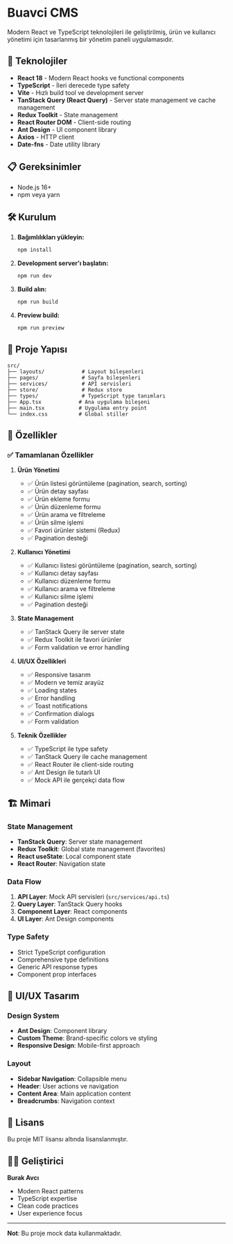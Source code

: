 # Buavci CMS

Modern React ve TypeScript teknolojileri ile geliştirilmiş, ürün ve kullanıcı yönetimi için tasarlanmış bir yönetim paneli uygulamasıdır.

## 🚀 Teknolojiler

- **React 18** - Modern React hooks ve functional components
- **TypeScript** - İleri derecede type safety
- **Vite** - Hızlı build tool ve development server
- **TanStack Query (React Query)** - Server state management ve cache management
- **Redux Toolkit** - State management
- **React Router DOM** - Client-side routing
- **Ant Design** - UI component library
- **Axios** - HTTP client
- **Date-fns** - Date utility library

## 📋 Gereksinimler

- Node.js 16+
- npm veya yarn

## 🛠️ Kurulum

1. **Bağımlılıkları yükleyin:**

   ```bash
   npm install
   ```

2. **Development server'ı başlatın:**

   ```bash
   npm run dev
   ```

3. **Build alın:**

   ```bash
   npm run build
   ```

4. **Preview build:**
   ```bash
   npm run preview
   ```

## 📁 Proje Yapısı

```
src/
├── layouts/            # Layout bileşenleri
├── pages/              # Sayfa bileşenleri
├── services/           # API servisleri
├── store/              # Redux store
├── types/              # TypeScript type tanımları
├── App.tsx            # Ana uygulama bileşeni
├── main.tsx           # Uygulama entry point
└── index.css          # Global stiller
```

## 🎯 Özellikler

### ✅ Tamamlanan Özellikler

1. **Ürün Yönetimi**

   - ✅ Ürün listesi görüntüleme (pagination, search, sorting)
   - ✅ Ürün detay sayfası
   - ✅ Ürün ekleme formu
   - ✅ Ürün düzenleme formu
   - ✅ Ürün arama ve filtreleme
   - ✅ Ürün silme işlemi
   - ✅ Favori ürünler sistemi (Redux)
   - ✅ Pagination desteği

2. **Kullanıcı Yönetimi**

   - ✅ Kullanıcı listesi görüntüleme (pagination, search, sorting)
   - ✅ Kullanıcı detay sayfası
   - ✅ Kullanıcı düzenleme formu
   - ✅ Kullanıcı arama ve filtreleme
   - ✅ Kullanıcı silme işlemi
   - ✅ Pagination desteği

3. **State Management**

   - ✅ TanStack Query ile server state
   - ✅ Redux Toolkit ile favori ürünler
   - ✅ Form validation ve error handling

4. **UI/UX Özellikleri**

   - ✅ Responsive tasarım
   - ✅ Modern ve temiz arayüz
   - ✅ Loading states
   - ✅ Error handling
   - ✅ Toast notifications
   - ✅ Confirmation dialogs
   - ✅ Form validation

5. **Teknik Özellikler**
   - ✅ TypeScript ile type safety
   - ✅ TanStack Query ile cache management
   - ✅ React Router ile client-side routing
   - ✅ Ant Design ile tutarlı UI
   - ✅ Mock API ile gerçekçi data flow

## 🏗️ Mimari

### State Management

- **TanStack Query**: Server state management
- **Redux Toolkit**: Global state management (favorites)
- **React useState**: Local component state
- **React Router**: Navigation state

### Data Flow

1. **API Layer**: Mock API servisleri (`src/services/api.ts`)
2. **Query Layer**: TanStack Query hooks
3. **Component Layer**: React components
4. **UI Layer**: Ant Design components

### Type Safety

- Strict TypeScript configuration
- Comprehensive type definitions
- Generic API response types
- Component prop interfaces

## 🎨 UI/UX Tasarım

### Design System

- **Ant Design**: Component library
- **Custom Theme**: Brand-specific colors ve styling
- **Responsive Design**: Mobile-first approach

### Layout

- **Sidebar Navigation**: Collapsible menu
- **Header**: User actions ve navigation
- **Content Area**: Main application content
- **Breadcrumbs**: Navigation context

## 📄 Lisans

Bu proje MIT lisansı altında lisanslanmıştır.

## 👨‍💻 Geliştirici

**Burak Avcı**

- Modern React patterns
- TypeScript expertise
- Clean code practices
- User experience focus

---

**Not**: Bu proje mock data kullanmaktadır.
